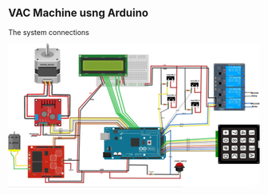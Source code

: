## VAC Machine usng Arduino

The system connections

![connections](https://github.com/AbdalbakyAhmed/VAC-Machine-usng-Arduino/blob/main/m.jpg)
